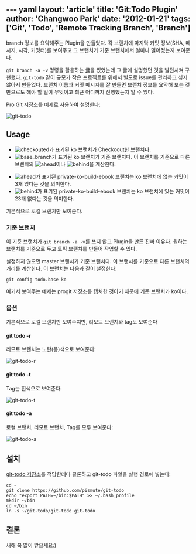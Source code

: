 --- yaml
layout: 'article'
title: 'Git:Todo Plugin'
author: 'Changwoo Park'
date: '2012-01-21'
tags: ['Git', 'Todo', 'Remote Tracking Branch', 'Branch']
---

branch 정보를 요약해주는 Plugin을 만들었다. 각 브랜치에 마지막 커밋 정보(SHA, 메시지, 시각, 커밋터)를 보여주고 그 브랜치가 기준 브랜치에서 얼마나 멀어졌는지 보여준다.

`git branch -a -v` 명령을 활용하는 [글][git-branch-a-v]을 썼었는데 그 글에 설명했던 것을 발전시켜 구현했다. `git-todo` 같이 규모가 작은 프로젝트를 위해서 별도로 issue를 관리하고 싶지 않아서 만들었다. 브랜치 이름과 커밋 메시지를 잘 만들면 브랜치 정보를 요약해 보는 것만으로도 해야 할 일이 무엇이고 최근 어디까지 진행했는지 알 수 있다.

Pro Git 저장소를 예제로 사용하여 설명한다:

![git-todo][]

## Usage

 * ![checkouted][]가 표기된 ko 브랜치가 Checkcout한 브랜치다.
 * ![base_branch][]가 표기된 ko 브랜치가 기준 브랜치다. 이 브랜치를 기준으로 다른 브랜치의 ![ahead][]이나 ![behind][]을 계산한다.
 + ![ahead][]가 표기된 private-ko-build-ebook 브랜치는 ko 브랜치에 없는 커밋이 3개 있다는 것을 의미한다.
 + ![behind][]가 표기된 private-ko-build-ebook 브랜치는 ko 브랜치에 있는 커밋이 23개 없다는 것을 의미한다.

기본적으로 로컬 브랜치만 보여준다.

### 기준 브랜치

이 기준 브랜치가 `git branch -a -v`를 쓰지 않고 Plugin을 만든 진짜 이유다. 원하는 브랜치를 기준으로 두고 토픽 브랜치를 만들어 작업할 수 있다.

설정하지 않으면 master 브랜치가 기준 브랜치다. 이 브랜치를 기준으로 다른 브랜치의 거리를 계산한다. 이 브랜치는 다음과 같이 설정한다:

	git config todo.base ko

여기서 보여주는 예제는 progit 저장소를 캡처한 것이기 때문에 기준 브랜치가 ko이다.

### 옵션

기본적으로 로컬 브랜치만 보여주지만, 리모트 브랜치와 tag도 보여준다

#### git todo -r

리모트 브랜치는 노란(똥)색으로 보여준다:

![git-todo-r][]

#### git todo -t

Tag는 흰색으로 보여준다:

![git-todo-t][]

#### git todo -a

로컬 브랜치, 리모트 브랜치, Tag를 모두 보여준다:

![git-todo-a][]

## 설치

[git-todo 저장소][git-todo.repo]를 적당한데다 클론하고 git-todo 파일을 실행 경로에 넣는다:

	cd ~
	git clone https://github.com/pismute/git-todo
	echo "export PATH=~/bin:$PATH" >> ~/.bash_profile
	mkdir ~/bin
	cd ~/bin
	ln -s ~/git-todo/git-todo git-todo

## 결론

새해 복 많이 받으세요:)

[git-branch-a-v]: /articles/2012/git-branch-a-v.html
[git-todo.repo]: https://github.com/pismute/git-todo

[git-todo]: /articles/2012/git-todo/git-todo.png
[git-todo-r]: /articles/2012/git-todo/git-todo-r.png
[git-todo-t]: /articles/2012/git-todo/git-todo-t.png
[git-todo-a]: /articles/2012/git-todo/git-todo-a.png

[checkouted]: /articles/2012/git-todo/checkouted.png
[base_branch]: /articles/2012/git-todo/base_branch.png
[ahead]: /articles/2012/git-todo/ahead.png
[behind]: /articles/2012/git-todo/behind.png
